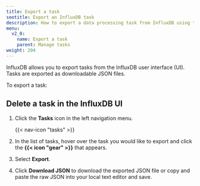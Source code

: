 ```yaml
---
title: Export a task
seotitle: Export an InfluxDB task
description: How to export a data processing task from InfluxDB using the InfluxDB user interface.
menu:
  v2_0:
    name: Export a task
    parent: Manage tasks
weight: 204
---
```


InfluxDB allows you to export tasks from the InfluxDB user interface (UI).
Tasks are exported as downloadable JSON files.

To export a task:

## Delete a task in the InfluxDB UI
1. Click the **Tasks** icon in the left navigation menu.

    {{< nav-icon "tasks" >}}

2. In the list of tasks, hover over the task you would like to export and click
   the **{{< icon "gear" >}}** that appears.
3. Select **Export**.
4. Click **Download JSON** to download the exported JSON file or copy and paste
   the raw JSON into your local text editor and save.
